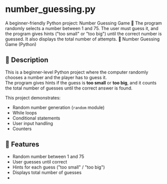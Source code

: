 # number_guessing.py
A beginner-friendly Python project: Number Guessing Game 🎯 The program randomly selects a number between 1 and 75. The user must guess it, and the program gives hints ("too small" or "too big") until the correct number is guessed. It also displays the total number of attempts.
🎯 Number Guessing Game (Python)

## 📌 Description
This is a beginner-level Python project where the computer randomly chooses a number and the player has to guess it.  
The program gives hints if the guess is **too small** or **too big**, and it counts the total number of guesses until the correct answer is found.

This project demonstrates:
- Random number generation (`random` module)
- While loops
- Conditional statements
- User input handling
- Counters

## 🚀 Features
- Random number between 1 and 75
- User guesses until correct
- Hints for each guess ("too small" / "too big")
- Displays total number of guesses
- 

